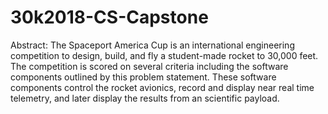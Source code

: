 # 30k2018-CS-Capstone

Abstract:
The Spaceport America Cup is an international engineering competition to design, build, and fly a student-made rocket to 30,000 feet.  The competition is scored on several criteria including the software components outlined by this problem statement.  These software components control the rocket avionics, record and display near real time telemetry, and later display the results from an scientific payload.
